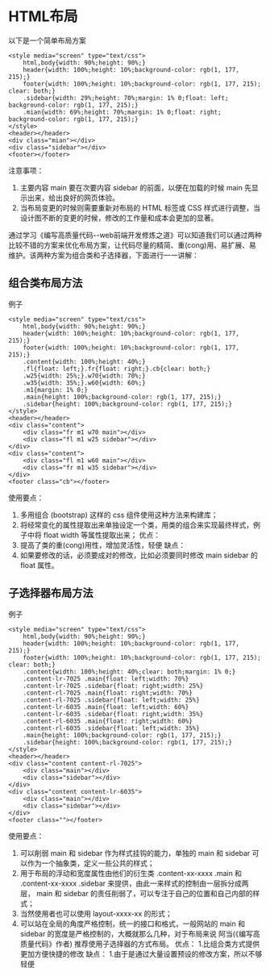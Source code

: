 # HTML布局

以下是一个简单布局方案

    <style media="screen" type="text/css">
        html,body{width: 90%;height: 90%;}
        header{width: 100%;height: 10%;background-color: rgb(1, 177, 215);}
        footer{width: 100%;height: 10%;background-color: rgb(1, 177, 215); clear: both;}
        .sidebar{width: 29%;height: 70%;margin: 1% 0;float: left; background-color: rgb(1, 177, 215);}
        .mian{width: 69%;height: 70%;margin: 1% 0;float: right; background-color: rgb(1, 177, 215);}
    </style>
    <header></header>
    <div class="mian"></div>
    <div class="sidebar"></div>
    <footer></footer>

注意事项：
1. 主要内容 main 要在次要内容 sidebar 的前面，以便在加载的时候 main 先显示出来，给出良好的网页体验。
2. 当布局变更的时候则需要重新对布局的 HTML 标签或 CSS 样式进行调整，当设计图不断的变更的时候，修改的工作量和成本会更加的显著。

通过学习《编写高质量代码--web前端开发修炼之道》可以知道我们可以通过两种比较不错的方案来优化布局方案，让代码尽量的精简、重(cong)用、易扩展、易维护。该两种方案为组合类和子选择器，下面进行一一讲解：

## 组合类布局方法

例子

    <style media="screen" type="text/css">
        html,body{width: 90%;height: 90%;}
        header{width: 100%;height: 10%;background-color: rgb(1, 177, 215);}
        footer{width: 100%;height: 10%;background-color: rgb(1, 177, 215);}
        .content{width: 100%;height: 40%;}
        .fl{float: left;}.fr{float: right;}.cb{clear: both;}
        .w25{width: 25%;}.w70{width: 70%;}
        .w35{width: 35%;}.w60{width: 60%;}
        .m1{margin: 1% 0;}
        .main{height: 100%;background-color: rgb(1, 177, 215);}
        .sidebar{height: 100%;background-color: rgb(1, 177, 215);}
    </style>
    <header></header>
    <div class="content">
        <div class="fr m1 w70 main"></div>
        <div class="fl m1 w25 sidebar"></div>
    </div>
    <div class="content">
        <div class="fl m1 w60 main"></div>
        <div class="fr m1 w35 sidebar"></div>
    </div>
    <footer class="cb"></footer>

使用要点：
1. 多用组合 (bootstrap) 这样的 css 组件使用这种方法来构建库；
2. 将经常变化的属性提取出来单独设定一个类，用类的组合来实现最终样式，例子中将 float width 等属性提取出来；
优点：
1. 提高了类的重(cong)用性，增加灵活性，轻便
缺点：
1. 如果要修改的话，必须要成对的修改，比如必须要同时修改 main sidebar 的 float 属性。


## 子选择器布局方法

例子

    <style media="screen" type="text/css">
        html,body{width: 90%;height: 90%;}
        header{width: 100%;height: 10%;background-color: rgb(1, 177, 215);}
        footer{width: 100%;height: 10%;background-color: rgb(1, 177, 215); clear: both;}
        .content{width: 100%;height: 40%;clear: both;margin: 1% 0;}
        .content-lr-7025 .main{float: left;width: 70%}
        .content-lr-7025 .sidebar{float: right;width: 25%}
        .content-rl-7025 .main{float: right;width: 70%}
        .content-rl-7025 .sidebar{float: left;width: 25%}
        .content-lr-6035 .main{float: left;width: 60%}
        .content-lr-6035 .sidebar{float: right;width: 35%}
        .content-rl-6035 .main{float: right;width: 60%}
        .content-rl-6035 .sidebar{float: left;width: 35%}
        .main{height: 100%;background-color: rgb(1, 177, 215);}
        .sidebar{height: 100%;background-color: rgb(1, 177, 215);}
    </style>
    <header></header>
    <div class="content content-rl-7025">
        <div class="main"></div>
        <div class="sidebar"></div>
    </div>
    <div class="content content-lr-6035">
        <div class="main"></div>
        <div class="sidebar"></div>
    </div>
    <footer class=""></footer>

使用要点：
1. 可以削弱 main 和 sidebar 作为样式挂钩的能力，单独的 main 和 sidebar 可以作为一个抽象类，定义一些公共的样式；
2. 用于布局的浮动和宽度属性由他们的衍生类 .content-xx-xxxx .main 和 .content-xx-xxxx .sidebar 来提供，由此一来样式的控制由一层拆分成两层， main 和 sidebar 的责任削弱了，可以专注于自己的位置和自己内部的样式；
3. 当然使用者也可以使用 layout-xxxx-xx 的形式；
4. 可以站在全局的角度严格控制，统一的接口和格式，一般网站的 main 和 sidebar 的宽度是严格控制的，大概就那么几种，对于布局来说 阿当(《编写高质量代码》作者) 推荐使用子选择器的方式布局。
优点：
1.比组合类方式提供更加方便快捷的修改
缺点：
1.由于是通过大量设置预设的修改方案，所以不够轻便
